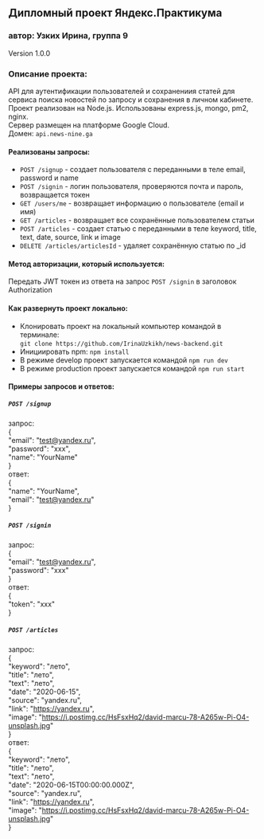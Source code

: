 ## Дипломный проект Яндекс.Практикума
### автор: Узких Ирина, группа 9
Version 1.0.0
### Описание проекта:
API для аутентификации пользователей и сохранениия статей для сервиса поиска новостей по запросу и сохранения в личном кабинете.      
Проект реализован на Node.js. Использованы express.js, mongo, pm2, nginx.       
Сервер размещен на платформе Google Cloud.     
Домен: `api.news-nine.ga`                        
#### Реализованы запросы:
- `POST /signup` - создает пользователя с переданными в теле email, password и name                        
- `POST /signin` - логин пользователя, проверяются почта и пароль, возвращается токен   
- `GET /users/me` - возвращает информацию о пользователе (email и имя)
- `GET /articles` - возвращает все сохранённые пользователем статьи                    
- `POST /articles` - создает статью с переданными в теле keyword, title, text, date, source, link и image             
- `DELETE /articles/articlesId` - удаляет сохранённую статью  по _id
#### Метод авторизации, который используется:
Передать JWT токен из ответа на запрос `POST /signin` в заголовок Authorization
#### Как развернуть проект локально:
- Клонировать проект на локальный компьютер командой в терминале:                              
  `git clone https://github.com/IrinaUzkikh/news-backend.git`
- Инициировать npm: `npm install`
- В режиме develop проект запускается командой `npm run dev`
- В режиме production проект запускается командой `npm run start`
#### Примеры запросов и ответов:
##### `POST /signup`                                                                    
запрос:                                                                                                                                              
{                                            
"email": "test@yandex.ru",                                                             
"password": "xxx",                              
"name": "YourName"                                                                                                                                
}                                                                                     
ответ:                                                                                
{                                  
    "name": "YourName",                                                                              
    "email": "test@yandex.ru"                                                                                                       
}                                                                                                                                     
##### `POST /signin`                                          
запрос:                                                                
{                                                                                                           
"email": "test@yandex.ru",                                                            
"password": "xxx"                                                                          
}                                                                
ответ:                                                               
{                                                                                    
    "token": "xxx"                                                             
}                                                                               
##### `POST /articles`                                                                        
запрос:                                                                                                 
{                    
    "keyword": "лето",               
    "title": "лето",              
    "text": "лето",                
    "date": "2020-06-15",             
    "source": "yandex.ru",               
    "link": "https://yandex.ru",                 
    "image": "https://i.postimg.cc/HsFsxHq2/david-marcu-78-A265w-Pi-O4-unsplash.jpg"                   
}                                                                                                                                         
ответ:                                                                                                                                              
{                              
    "keyword": "лето",                             
    "title": "лето",                            
    "text": "лето",                         
    "date": "2020-06-15T00:00:00.000Z",                          
    "source": "yandex.ru",                     
    "link": "https://yandex.ru",                          
    "image": "https://i.postimg.cc/HsFsxHq2/david-marcu-78-A265w-Pi-O4-unsplash.jpg"                            
}                                                                           
                               

